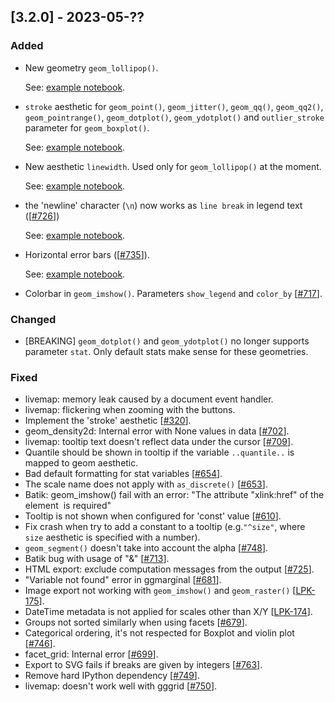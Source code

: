 ## [3.2.0] - 2023-05-??

### Added

- New geometry `geom_lollipop()`.

  See: [example notebook](https://nbviewer.org/github/JetBrains/lets-plot/blob/master/docs/f-23b/geom_lollipop.ipynb).


- `stroke` aesthetic for `geom_point()`, `geom_jitter()`, `geom_qq()`, `geom_qq2()`, `geom_pointrange()`, `geom_dotplot()`, `geom_ydotplot()` and `outlier_stroke` parameter for `geom_boxplot()`.

  See: [example notebook](https://nbviewer.org/github/JetBrains/lets-plot/blob/master/docs/f-23b/aes_stroke.ipynb).


- New aesthetic `linewidth`. Used only for `geom_lollipop()` at the moment.

  See: [example notebook](https://nbviewer.org/github/JetBrains/lets-plot/blob/master/docs/f-23b/geom_lollipop.ipynb).


- the 'newline' character (`\n`) now works as `line break` in legend text ([[#726](https://github.com/JetBrains/lets-plot/issues/726)])

   See: [example notebook](https://nbviewer.org/github/JetBrains/lets-plot/blob/master/docs/f-23b/legend_text_multiline.ipynb).


-  Horizontal error bars ([[#735](https://github.com/JetBrains/lets-plot/issues/735)]).
 
   See: [example notebook](https://nbviewer.org/github/JetBrains/lets-plot/blob/master/docs/f-23b/horizontal_error_bars.ipynb).

       
- Colorbar in `geom_imshow()`. Parameters `show_legend` and `color_by` [[#717](https://github.com/JetBrains/lets-plot/issues/717)].


### Changed

- [BREAKING] `geom_dotplot()` and `geom_ydotplot()` no longer supports parameter `stat`. Only default stats make sense for these geometries. 

### Fixed

- livemap: memory leak caused by a document event handler.
- livemap: flickering when zooming with the buttons.
- Implement the 'stroke' aesthetic [[#320](https://github.com/JetBrains/lets-plot/issues/320)].
- geom_density2d: Internal error with None values in data [[#702](https://github.com/JetBrains/lets-plot/issues/702)].
- livemap: tooltip text doesn't reflect data under the cursor [[#709](https://github.com/JetBrains/lets-plot/issues/709)].
- Quantile should be shown in tooltip if the variable `..quantile..` is mapped to geom aesthetic.
- Bad default formatting for stat variables [[#654](https://github.com/JetBrains/lets-plot/issues/654)].
- The scale name does not apply with `as_discrete()` [[#653](https://github.com/JetBrains/lets-plot/issues/653)]. 
- Batik: geom_imshow() fail with an error: "The attribute "xlink:href" of the element <image> is required"
- Tooltip is not shown when configured for 'const' value [[#610](https://github.com/JetBrains/lets-plot/issues/610)].
- Fix crash when try to add a constant to a tooltip (e.g.`"^size"`, where `size` aesthetic is specified with a number).
- `geom_segment()` doesn't take into account the alpha [[#748](https://github.com/JetBrains/lets-plot/issues/748)].
- Batik bug with usage of "&" [[#713](https://github.com/JetBrains/lets-plot/issues/713)].
- HTML export: exclude computation messages from the output [[#725](https://github.com/JetBrains/lets-plot/issues/725)].
- "Variable not found" error in ggmarginal [[#681](https://github.com/JetBrains/lets-plot/issues/681)].
- Image export not working with `geom_imshow()` and `geom_raster()` [[LPK-175](https://github.com/JetBrains/lets-plot-kotlin/issues/175)].
- DateTime metadata is not applied for scales other than X/Y [[LPK-174](https://github.com/JetBrains/lets-plot-kotlin/issues/174)].
- Groups not sorted similarly when using facets [[#679](https://github.com/JetBrains/lets-plot-kotlin/issues/679)].
- Categorical ordering, it's not respected for Boxplot and violin plot [[#746](https://github.com/JetBrains/lets-plot-kotlin/issues/746)].
- facet_grid: Internal error [[#699](https://github.com/JetBrains/lets-plot/issues/699)].
- Export to SVG fails if breaks are given by integers [[#763](https://github.com/JetBrains/lets-plot/issues/763)].
- Remove hard IPython dependency [[#749](https://github.com/JetBrains/lets-plot/issues/749)].
- livemap: doesn't work well with gggrid [[#750](https://github.com/JetBrains/lets-plot/issues/750)].